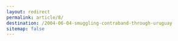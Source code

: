 ```yaml
---
layout: redirect
permalink: article/8/
destination: /2004-06-04-smuggling-contraband-through-uruguay
sitemap: false
---
```

